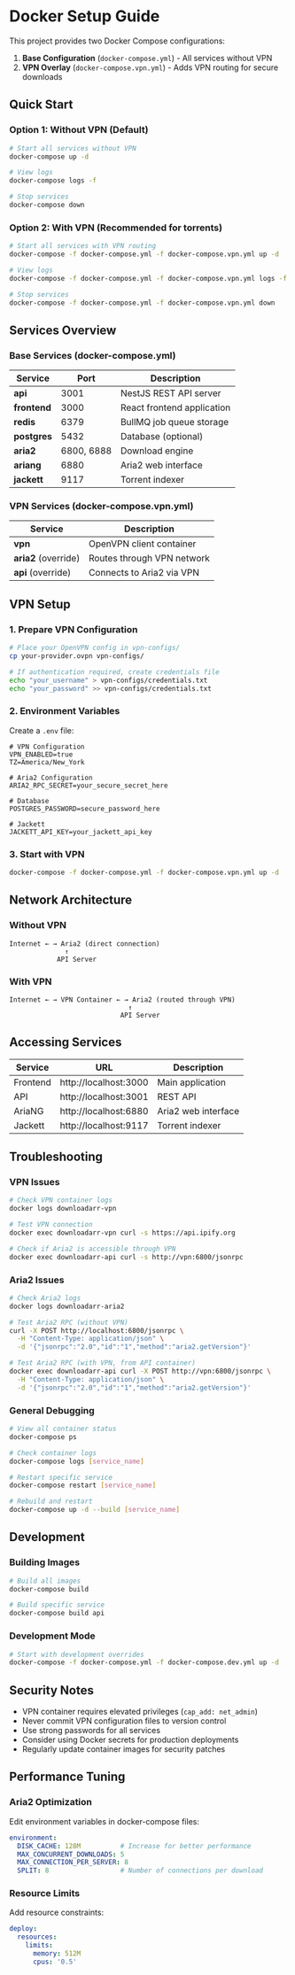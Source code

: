 # Docker Setup Guide

This project provides two Docker Compose configurations:

1. **Base Configuration** (`docker-compose.yml`) - All services without VPN
2. **VPN Overlay** (`docker-compose.vpn.yml`) - Adds VPN routing for secure downloads

## Quick Start

### Option 1: Without VPN (Default)

```bash
# Start all services without VPN
docker-compose up -d

# View logs
docker-compose logs -f

# Stop services
docker-compose down
```

### Option 2: With VPN (Recommended for torrents)

```bash
# Start all services with VPN routing
docker-compose -f docker-compose.yml -f docker-compose.vpn.yml up -d

# View logs
docker-compose -f docker-compose.yml -f docker-compose.vpn.yml logs -f

# Stop services
docker-compose -f docker-compose.yml -f docker-compose.vpn.yml down
```

## Services Overview

### Base Services (docker-compose.yml)

| Service | Port | Description |
|---------|------|-------------|
| **api** | 3001 | NestJS REST API server |
| **frontend** | 3000 | React frontend application |
| **redis** | 6379 | BullMQ job queue storage |
| **postgres** | 5432 | Database (optional) |
| **aria2** | 6800, 6888 | Download engine |
| **ariang** | 6880 | Aria2 web interface |
| **jackett** | 9117 | Torrent indexer |

### VPN Services (docker-compose.vpn.yml)

| Service | Description |
|---------|-------------|
| **vpn** | OpenVPN client container |
| **aria2** (override) | Routes through VPN network |
| **api** (override) | Connects to Aria2 via VPN |

## VPN Setup

### 1. Prepare VPN Configuration

```bash
# Place your OpenVPN config in vpn-configs/
cp your-provider.ovpn vpn-configs/

# If authentication required, create credentials file
echo "your_username" > vpn-configs/credentials.txt
echo "your_password" >> vpn-configs/credentials.txt
```

### 2. Environment Variables

Create a `.env` file:

```env
# VPN Configuration
VPN_ENABLED=true
TZ=America/New_York

# Aria2 Configuration
ARIA2_RPC_SECRET=your_secure_secret_here

# Database
POSTGRES_PASSWORD=secure_password_here

# Jackett
JACKETT_API_KEY=your_jackett_api_key
```

### 3. Start with VPN

```bash
docker-compose -f docker-compose.yml -f docker-compose.vpn.yml up -d
```

## Network Architecture

### Without VPN
```
Internet ← → Aria2 (direct connection)
              ↑
            API Server
```

### With VPN
```
Internet ← → VPN Container ← → Aria2 (routed through VPN)
                              ↑
                            API Server
```

## Accessing Services

| Service | URL | Description |
|---------|-----|-------------|
| Frontend | http://localhost:3000 | Main application |
| API | http://localhost:3001 | REST API |
| AriaNG | http://localhost:6880 | Aria2 web interface |
| Jackett | http://localhost:9117 | Torrent indexer |

## Troubleshooting

### VPN Issues

```bash
# Check VPN container logs
docker logs downloadarr-vpn

# Test VPN connection
docker exec downloadarr-vpn curl -s https://api.ipify.org

# Check if Aria2 is accessible through VPN
docker exec downloadarr-api curl -s http://vpn:6800/jsonrpc
```

### Aria2 Issues

```bash
# Check Aria2 logs
docker logs downloadarr-aria2

# Test Aria2 RPC (without VPN)
curl -X POST http://localhost:6800/jsonrpc \
  -H "Content-Type: application/json" \
  -d '{"jsonrpc":"2.0","id":"1","method":"aria2.getVersion"}'

# Test Aria2 RPC (with VPN, from API container)
docker exec downloadarr-api curl -X POST http://vpn:6800/jsonrpc \
  -H "Content-Type: application/json" \
  -d '{"jsonrpc":"2.0","id":"1","method":"aria2.getVersion"}'
```

### General Debugging

```bash
# View all container status
docker-compose ps

# Check container logs
docker-compose logs [service_name]

# Restart specific service
docker-compose restart [service_name]

# Rebuild and restart
docker-compose up -d --build [service_name]
```

## Development

### Building Images

```bash
# Build all images
docker-compose build

# Build specific service
docker-compose build api
```

### Development Mode

```bash
# Start with development overrides
docker-compose -f docker-compose.yml -f docker-compose.dev.yml up -d
```

## Security Notes

- VPN container requires elevated privileges (`cap_add: net_admin`)
- Never commit VPN configuration files to version control
- Use strong passwords for all services
- Consider using Docker secrets for production deployments
- Regularly update container images for security patches

## Performance Tuning

### Aria2 Optimization

Edit environment variables in docker-compose files:

```yaml
environment:
  DISK_CACHE: 128M          # Increase for better performance
  MAX_CONCURRENT_DOWNLOADS: 5
  MAX_CONNECTION_PER_SERVER: 8
  SPLIT: 8                  # Number of connections per download
```

### Resource Limits

Add resource constraints:

```yaml
deploy:
  resources:
    limits:
      memory: 512M
      cpus: '0.5'
```
